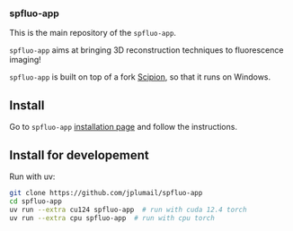 ### spfluo-app

This is the main repository of the `spfluo-app`.

`spfluo-app` aims at bringing 3D reconstruction techniques to fluorescence imaging!

`spfluo-app` is built on top of a fork [Scipion](https://scipion.i2pc.es/), so that it runs on Windows.

## Install

Go to `spfluo-app` [installation page](https://spfluo.icube.unistra.fr/en/usage/installation.html) and follow the instructions. 

## Install for developement

Run with uv:
```sh
git clone https://github.com/jplumail/spfluo-app
cd spfluo-app
uv run --extra cu124 spfluo-app  # run with cuda 12.4 torch
uv run --extra cpu spfluo-app  # run with cpu torch
```